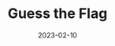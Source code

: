 ---
layout: project
title: Guess the Flag

date: 2023-02-10
last_updated: 2023-03-17

repo: https://github.com/SeikaHirori/Guess-the-Flag
repo_id:

tech:
    - Swift, SwiftUI

tags:
    - iOS Development

project_id: guess_the_flag_001

short_summary: meep
---